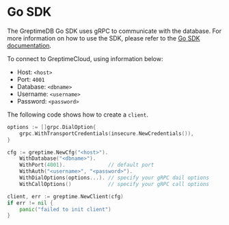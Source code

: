 # Go SDK

The GreptimeDB Go SDK uses gRPC to communicate with the database. For more information on how to use the SDK, please refer to the [Go SDK documentation](https://docs.greptime.com/user-guide/client-libraries/go).

To connect to GreptimeCloud, using information below:

- Host: `<host>`
- Port: `4001`
- Database: `<dbname>`
- Username: `<username>`
- Password: `<password>`

The following code shows how to create a `client`.

```go
options := []grpc.DialOption{
    grpc.WithTransportCredentials(insecure.NewCredentials()),
}

cfg := greptime.NewCfg("<host>").
    WithDatabase("<dbname>").
    WithPort(4001).              // default port
    WithAuth("<username>", "<password>").
    WithDialOptions(options...). // specify your gRPC dail options
    WithCallOptions()            // specify your gRPC call options

client, err := greptime.NewClient(cfg)
if err != nil {
    panic("failed to init client")
}
```
